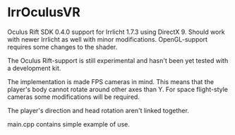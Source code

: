 IrrOculusVR
===========

Oculus Rift SDK 0.4.0 support for Irrlicht 1.7.3 using DirectX 9. Should work with newer Irrlicht
as well with minor modifications. OpenGL-support requires some changes to the shader.

The Oculus Rift-support is still experimental and hasn't been yet tested with a development kit.

The implementation is made FPS cameras in mind. This means that the player's body cannot rotate
around other axes than Y. For space flight-style cameras some modifications will be required.

The player's direction and head rotation aren't linked together.

main.cpp contains simple example of use.
